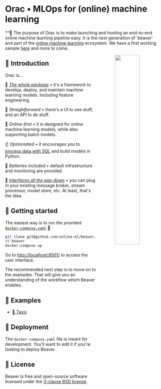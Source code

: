 <h1>Orac • MLOps for (online) machine learning</h1>

**🚧 The purpose of Orac is to make launching and hosting an end-to-end online machine learning pipeline easy. It is the next generation of 'beaver' and part of the [online machine learning](https://github.com/online-ml) ecosystem. We have a first working sample [here](https://github.com/MaxHalford/taxi-demo-rp-mz-rv-rd-st) and more to come.

<div align="center" >
  <img src="https://user-images.githubusercontent.com/18452001/214675829-7ef3f6f4-a1dc-41a2-9ce2-7b8cca3eb6df.png" width="40%" align="right" />
</div>

## 👋 Introduction

Orac is...

🍱 [*The whole package*](https://www.youtube.com/watch?v=nzFTmJnIakk&list=PLIU25-FciwNaz5PqWPiHmPCMOFYoEsJ8c&index=5) • it's a framework to develop, deploy, and maintain machine learning models. Including feature engineering.

🤟 *Straightforward* • there's a UI to see stuff, and an API to do stuff.

🍥 *Online-first* • it is designed for online machine learning models, while also supporting batch models.

☝️ *Opinionated* • it encourages you to [process data with SQL](https://www.ethanrosenthal.com/2022/05/10/database-bundling/) and build models in Python.

🔋 *Batteries included* • default infrastructure and monitoring are provided.

🐢 [*Interfaces all the way down*](https://vadosware.io/post/building-an-interface-with-one-implementation-is-unquestionably-right/) • you can plug in your existing message broker, stream processor, model store, etc. At least, that's the idea.

## 🤱 Getting started

The easiest way is to run the provided [`docker-compose.yaml`](docker-compose.yaml) 🐳

```sh
git clone git@github.com:online-ml/beaver.git
cd beaver
docker-compose up
```

Go to [http://localhost:8501/](http://localhost:8501/) to access the user interface.

The recommended next step is to move on to the examples. That will give you an understanding of the workflow which Beaver enables.

## 👀 Examples

- [🚕 Taxis](examples/taxis)

## 🚀 Deployment

The `docker-compose.yaml` file is meant for development. You'll want to edit it if you're looking to deploy Beaver.

## 📝 License

Beaver is free and open-source software licensed under the [3-clause BSD license](LICENSE).
